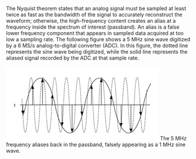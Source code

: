 The Nyquist theorem states that an analog signal must be sampled at least twice as fast as the bandwidth of the signal to accurately reconstruct the waveform; otherwise, the high-frequency content creates an alias at a frequency inside the spectrum of interest (passband). An alias is a false lower frequency component that appears in sampled data acquired at too low a sampling rate. The following figure shows a 5 MHz sine wave digitized by a 6 MS/s analog-to-digital converter (ADC). In this figure, the dotted line represents the sine wave being digitized, while the solid line represents the aliased signal recorded by the ADC at that sample rate.

![waveform for nyquist theorem](attachments/Pasted%20image%2020250625184133.png)
The 5 MHz frequency aliases back in the passband, falsely appearing as a 1 MHz sine wave.


